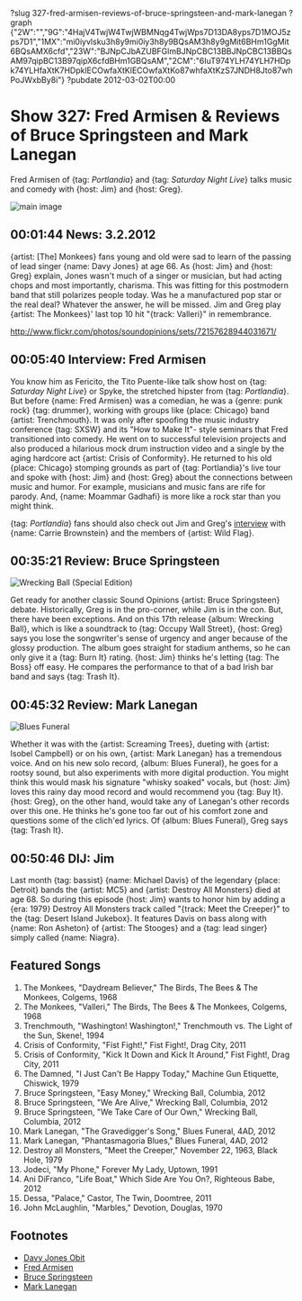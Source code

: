 ?slug 327-fred-armisen-reviews-of-bruce-springsteen-and-mark-lanegan
?graph {"2W":"","9G":"4HajV4TwjW4TwjWBMNqg4TwjWps7D13DA8yps7D1MOJ5zps7D1","1MX":"mi0iyvlsku3h8y9mi0iy3h8y9BQsAM3h8y9gMit6BHm1GgMit6BQsAMX6cfd","23W":"BJNpCJbAZUBFGlmBJNpCBC13BBJNpCBC13BBQsAM97qipBC13B97qipX6cfdBHm1GBQsAM","2CM":"6IuT974YLH74YLH7HDpk74YLHfaXtK7HDpklECOwfaXtKlECOwfaXtKo87whfaXtKzS7JNDH8Jto87whPoJWxbBy8i"}
?pubdate 2012-03-02T00:00

# Show 327: Fred Armisen & Reviews of Bruce Springsteen and Mark Lanegan
Fred Armisen of {tag: *Portlandia*} and {tag: *Saturday Night Live*} talks music and comedy with {host: Jim} and {host: Greg}.

![main image](//static.soundopinions.org/images/2012/fredarmisen.jpg)
 
## 00:01:44 News: 3.2.2012
{artist: [The] Monkees} fans young and old were sad to learn of the passing of lead singer {name: Davy Jones} at age 66. As {host: Jim} and {host: Greg} explain, Jones wasn't much of a singer or musician, but had acting chops and most importantly, charisma. This was fitting for this postmodern band that still polarizes people today. Was he a manufactured pop star or the real deal? Whatever the answer, he will be missed. Jim and Greg play {artist: The Monkees}' last top 10 hit "{track: Valleri}" in remembrance.

http://www.flickr.com/photos/soundopinions/sets/72157628944031671/

## 00:05:40 Interview: Fred Armisen
You know him as Fericito, the Tito Puente-like talk show host on {tag: *Saturday Night Live*} or Spyke, the stretched hipster from {tag: *Portlandia*}. But before {name: Fred Armisen} was a comedian, he was a {genre: punk rock} {tag: drummer}, working with groups like {place: Chicago} band {artist: Trenchmouth}. It was only after spoofing the music industry conference {tag: SXSW} and its "How to Make It"- style seminars that Fred transitioned into comedy. He went on to successful television projects and also produced a hilarious mock drum instruction video and a single by the aging hardcore act {artist: Crisis of Conformity}. He returned to his old {place: Chicago} stomping grounds as part of {tag: Portlandia}'s live tour and spoke with {host: Jim} and {host: Greg} about the connections between music and humor. For example, musicians and music fans are rife for parody. And, {name: Moammar Gadhafi} is more like a rock star than you might think.

{tag: *Portlandia*} fans should also check out Jim and Greg's [interview](http://www.soundopinions.org/show/311) with {name: Carrie Brownstein} and the members of {artist: Wild Flag}.

## 00:35:21 Review: Bruce Springsteen
![Wrecking Ball (Special Edition)](//static.soundopinions.org/assets/327/1MX0.jpg "178834/824933773")

Get ready for another classic Sound Opinions {artist: Bruce Springsteen} debate. Historically, Greg is in the pro-corner, while Jim is in the con. But, there have been exceptions. And on this 17th release {album: Wrecking Ball}, which is like a soundtrack to {tag: Occupy Wall Street}, {host: Greg} says you lose the songwriter's sense of urgency and anger because of the glossy production. The album goes straight for stadium anthems, so he can only give it a {tag: Burn It} rating. {host: Jim} thinks he's letting {tag: The Boss} off easy. He compares the performance to that of a bad Irish bar band and says {tag: Trash It}.

## 00:45:32 Review: Mark Lanegan
![Blues Funeral](//static.soundopinions.org/assets/327/23W0.jpg "480176938/483136233")

Whether it was with the {artist: Screaming Trees}, dueting with {artist: Isobel Campbell} or on his own, {artist: Mark Lanegan} has a tremendous voice. And on his new solo record, {album: Blues Funeral}, he goes for a rootsy sound, but also experiments with more digital production. You might think this would mask his signature "whisky soaked" vocals, but {host: Jim} loves this rainy day mood record and would recommend you {tag: Buy It}. {host: Greg}, on the other hand, would take any of Lanegan's other records over this one. He thinks he's gone too far out of his comfort zone and questions some of the clich'ed lyrics. Of {album: Blues Funeral}, Greg says {tag: Trash It}.

## 00:50:46 DIJ: Jim
Last month {tag: bassist} {name: Michael Davis} of the legendary {place: Detroit} bands the {artist: MC5} and {artist: Destroy All Monsters} died at age 68. So during this episode {host: Jim} wants to honor him by adding a {era: 1979} Destroy All Monsters track called "{track: Meet the Creeper}" to the {tag: Desert Island Jukebox}. It features Davis on bass along with {name: Ron Asheton} of {artist: The Stooges} and a {tag: lead singer} simply called {name: Niagra}.

## Featured Songs
1. The Monkees, "Daydream Believer," The Birds, The Bees & The Monkees, Colgems, 1968
2. The Monkees, "Valleri," The Birds, The Bees & The Monkees, Colgems, 1968
3. Trenchmouth, "Washington! Washington!," Trenchmouth vs. The Light of the Sun, Skene!, 1994
4. Crisis of Conformity, "Fist Fight!," Fist Fight!, Drag City, 2011
5. Crisis of Conformity, "Kick It Down and Kick It Around," Fist Fight!, Drag City, 2011
6. The Damned, "I Just Can't Be Happy Today," Machine Gun Etiquette, Chiswick, 1979
7. Bruce Springsteen, "Easy Money," Wrecking Ball, Columbia, 2012
8. Bruce Springsteen, "We Are Alive," Wrecking Ball, Columbia, 2012
9. Bruce Springsteen, "We Take Care of Our Own," Wrecking Ball, Columbia, 2012
10. Mark Lanegan, "The Gravedigger's Song," Blues Funeral, 4AD, 2012
11. Mark Lanegan, "Phantasmagoria Blues," Blues Funeral, 4AD, 2012
12. Destroy all Monsters, "Meet the Creeper," November 22, 1963, Black Hole, 1979
13. Jodeci, "My Phone," Forever My Lady, Uptown, 1991
14. Ani DiFranco, "Life Boat," Which Side Are You On?, Righteous Babe, 2012
15. Dessa, "Palace," Castor, The Twin, Doomtree, 2011
16. John McLaughlin, "Marbles," Devotion, Douglas, 1970

## Footnotes
- [Davy Jones Obit](http://www.nytimes.com/2012/03/01/arts/music/davy-jones-a-singer-in-the-monkees-dies-at-66.html)
- [Fred Armisen](http://www.fredarmisen.com/)
- [Bruce Springsteen](http://brucespringsteen.net/)
- [Mark Lanegan](http://marklanegan.com/)
